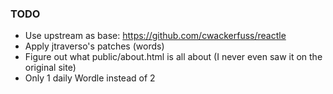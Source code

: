 ### TODO
* Use upstream as base: https://github.com/cwackerfuss/reactle
* Apply jtraverso's patches (words)
* Figure out what public/about.html is all about (I never even saw it on the original site)
* Only 1 daily Wordle instead of 2
